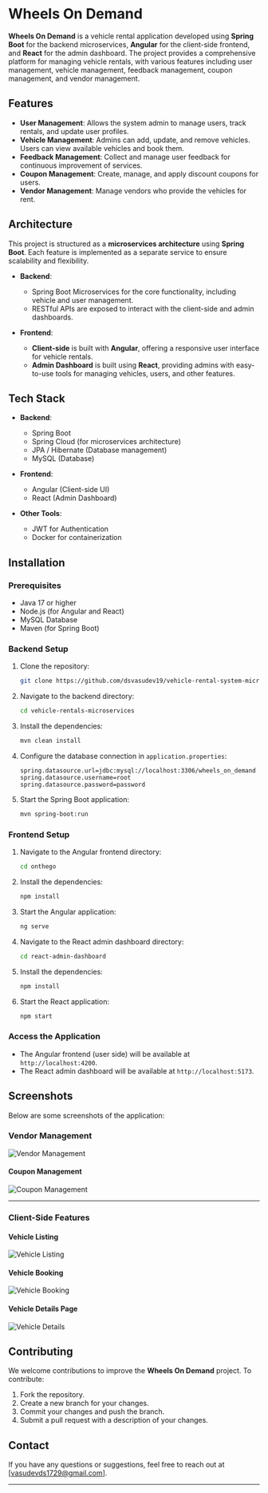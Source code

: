 
# Wheels On Demand

**Wheels On Demand** is a vehicle rental application developed using **Spring Boot** for the backend microservices, **Angular** for the client-side frontend, and **React** for the admin dashboard. The project provides a comprehensive platform for managing vehicle rentals, with various features including user management, vehicle management, feedback management, coupon management, and vendor management.

## Features

- **User Management**: Allows the system admin to manage users, track rentals, and update user profiles.
- **Vehicle Management**: Admins can add, update, and remove vehicles. Users can view available vehicles and book them.
- **Feedback Management**: Collect and manage user feedback for continuous improvement of services.
- **Coupon Management**: Create, manage, and apply discount coupons for users.
- **Vendor Management**: Manage vendors who provide the vehicles for rent.

## Architecture

This project is structured as a **microservices architecture** using **Spring Boot**. Each feature is implemented as a separate service to ensure scalability and flexibility.

- **Backend**: 
  - Spring Boot Microservices for the core functionality, including vehicle and user management.
  - RESTful APIs are exposed to interact with the client-side and admin dashboards.

- **Frontend**: 
  - **Client-side** is built with **Angular**, offering a responsive user interface for vehicle rentals.
  - **Admin Dashboard** is built using **React**, providing admins with easy-to-use tools for managing vehicles, users, and other features.

## Tech Stack

- **Backend**: 
  - Spring Boot
  - Spring Cloud (for microservices architecture)
  - JPA / Hibernate (Database management)
  - MySQL (Database)

- **Frontend**:
  - Angular (Client-side UI)
  - React (Admin Dashboard)

- **Other Tools**:
  - JWT for Authentication
  - Docker for containerization

## Installation

### Prerequisites

- Java 17 or higher
- Node.js (for Angular and React)
- MySQL Database
- Maven (for Spring Boot)

### Backend Setup

1. Clone the repository:
   ```bash
   git clone https://github.com/dsvasudev19/vehicle-rental-system-microservices.git
   ```
   
2. Navigate to the backend directory:
   ```bash
   cd vehicle-rentals-microservices
   ```

3. Install the dependencies:
   ```bash
   mvn clean install
   ```

4. Configure the database connection in `application.properties`:
   ```properties
   spring.datasource.url=jdbc:mysql://localhost:3306/wheels_on_demand
   spring.datasource.username=root
   spring.datasource.password=password
   ```

5. Start the Spring Boot application:
   ```bash
   mvn spring-boot:run
   ```

### Frontend Setup

1. Navigate to the Angular frontend directory:
   ```bash
   cd onthego
   ```

2. Install the dependencies:
   ```bash
   npm install
   ```

3. Start the Angular application:
   ```bash
   ng serve
   ```

4. Navigate to the React admin dashboard directory:
   ```bash
   cd react-admin-dashboard
   ```

5. Install the dependencies:
   ```bash
   npm install
   ```

6. Start the React application:
   ```bash
   npm start
   ```

### Access the Application

- The Angular frontend (user side) will be available at `http://localhost:4200`.
- The React admin dashboard will be available at `http://localhost:5173`.

## Screenshots

Below are some screenshots of the application:


### Vendor Management
![Vendor Management](https://res.cloudinary.com/dxqrg09mq/image/upload/v1733640981/screencapture-localhost-5173-dashboard-vendors-2024-10-29-16_10_13_lyftzr.png)

#### Coupon Management
![Coupon Management](https://res.cloudinary.com/dxqrg09mq/image/upload/v1733584370/screencapture-localhost-5173-dashboard-coupons-2024-10-29-16_11_53_e4nugk.png)


---

### Client-Side Features

#### Vehicle Listing
![Vehicle Listing](https://res.cloudinary.com/dxqrg09mq/image/upload/v1733584848/screencapture-localhost-4202-vehicle-listing-2024-10-29-15_56_04_vtvn0r.png)

#### Vehicle Booking
![Vehicle Booking](https://res.cloudinary.com/dxqrg09mq/image/upload/v1733584442/vehicle-rental_xfqjqm.png)

#### Vehicle Details Page
![Vehicle Details](https://res.cloudinary.com/dxqrg09mq/image/upload/v1733584850/screencapture-localhost-4202-vehicle-details-53-2024-10-29-15_56_19_wsaccu.png)


## Contributing

We welcome contributions to improve the **Wheels On Demand** project. To contribute:

1. Fork the repository.
2. Create a new branch for your changes.
3. Commit your changes and push the branch.
4. Submit a pull request with a description of your changes.

## Contact

If you have any questions or suggestions, feel free to reach out at [vasudevds1729@gmail.com].

---
